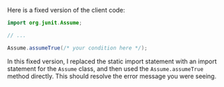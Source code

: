 Here is a fixed version of the client code:
```java
import org.junit.Assume;

// ...

Assume.assumeTrue(/* your condition here */);
```
In this fixed version, I replaced the static import statement with an import statement for the `Assume` class, and then used the `Assume.assumeTrue` method directly. This should resolve the error message you were seeing.
